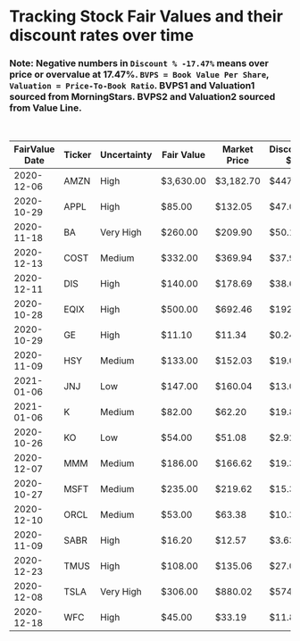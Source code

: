 # Tracking Stock Fair Values and their discount rates over time

### Note: Negative numbers in `Discount % -17.47%` means over price or overvalue at 17.47%. `BVPS = Book Value Per Share`, `Valuation = Price-To-Book Ratio`. BVPS1 and Valuation1 sourced from MorningStars. BVPS2 and Valuation2 sourced from Value Line.

<br>

| FairValue Date | Ticker | Uncertainty | Fair Value | Market Price | Discount $ | Discount % | BVPS1  | Valuation1 | BVPS2  | Valuation2 | Update    | Days |
|----------------|--------|-------------|------------|--------------|------------|------------|--------|------------|--------|------------|-----------|------|
| 2020-12-06     | AMZN   | High        | $3,630.00  | $3,182.70    | $447.30    | 12.32%     | 164.97 | 19.29      | 168.15 | 18.93      | 1/10/2021 | 35   |
| 2020-10-29     | APPL   | High        | $85.00     | $132.05      | $47.05     | -55.35%    | 3.88   | 34.03      | 5.05   | 26.15      | 1/9/2021  | 72   |
| 2020-11-18     | BA     | Very High   | $260.00    | $209.90      | $50.10     | 19.27%     | -20.94 | -10.02     | -23.00 | -9.13      | 1/9/2021  | 52   |
| 2020-12-13     | COST   | Medium      | $332.00    | $369.94      | $37.94     | -11.43%    | 33.55  | 11.03      | 41.75  | 8.86       | 1/9/2021  | 27   |
| 2020-12-11     | DIS    | High        | $140.00    | $178.69      | $38.69     | -27.64%    | 46.17  | 3.87       | 52.65  | 3.39       | 1/9/2021  | 29   |
| 2020-10-28     | EQIX   | High        | $500.00    | $692.46      | $192.46    | -38.49%    | 118.47 | 5.85       | 124.30 | 5.57       | 1/9/2021  | 73   |
| 2020-10-29     | GE     | High        | $11.10     | $11.34       | $0.24      | -2.16%     | 3.80   | 2.98       | 4.00   | 2.84       | 1/9/2021  | 72   |
| 2020-11-09     | HSY    | Medium      | $133.00    | $152.03      | $19.03     | -14.31%    | 9.93   | 15.31      | 10.85  | 14.01      | 1/9/2021  | 61   |
| 2021-01-06     | JNJ    | Low         | $147.00    | $160.04      | $13.04     | -8.87%     | 24.49  | 6.53       | 25.85  | 6.19       | 1/9/2021  | 3    |
| 2021-01-06     | K      | Medium      | $82.00     | $62.20       | $19.80     | 24.15%     | 8.86   | 7.02       | 9.85   | 6.31       | 1/9/2021  | 3    |
| 2020-10-26     | KO     | Low         | $54.00     | $51.08       | $2.92      | 5.41%      | 4.33   | 11.80      | 4.75   | 10.75      | 1/9/2021  | 75   |
| 2020-12-07     | MMM    | Medium      | $186.00    | $166.62      | $19.38     | 10.42%     | 20.60  | 8.09       | 19.75  | 8.44       | 1/9/2021  | 33   |
| 2020-10-27     | MSFT   | Medium      | $235.00    | $219.62      | $15.38     | 6.54%      | 16.32  | 13.46      | 18.70  | 11.74      | 1/9/2021  | 74   |
| 2020-12-10     | ORCL   | Medium      | $53.00     | $63.38       | $10.38     | -19.58%    | 2.69   | 23.56      | 3.45   | 18.37      | 1/9/2021  | 30   |
| 2020-11-09     | SABR   | High        | $16.20     | $12.57       | $3.63      | 22.41%     | 1.99   | 6.32       | 1.95   | 6.45       | 1/9/2021  | 61   |
| 2020-12-23     | TMUS   | High        | $108.00    | $135.06      | $27.06     | -25.06%    | 51.96  | 2.60       | 53.25  | 2.54       | 1/9/2021  | 17   |
| 2020-12-08     | TSLA   | Very High   | $306.00    | $880.02      | $574.02    | -187.59%   | 16.91  | 52.04      | 17.35  | 50.72      | 1/9/2021  | 32   |
| 2020-12-18     | WFC    | High        | $45.00     | $33.19       | $11.81     | 26.24%     | 38.71  | 0.86       | 39.15  | 0.85       | 1/9/2021  | 22   |